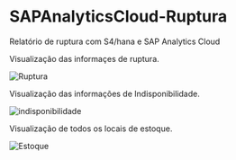 # SAPAnalyticsCloud-Ruptura
Relatório de ruptura com S4/hana e SAP Analytics Cloud





Visualização das informaçes de ruptura.

![Ruptura](https://user-images.githubusercontent.com/2106357/67513731-d235f680-f671-11e9-813f-425f45f51846.png)

Visualização das informações de Indisponibilidade.

![indisponibilidade](https://user-images.githubusercontent.com/2106357/67513753-e1b53f80-f671-11e9-8b70-779612e3a219.png)

Visualização de todos os locais de estoque.

![Estoque](https://user-images.githubusercontent.com/2106357/67513770-eb3ea780-f671-11e9-9b34-db4b433a21df.png)
